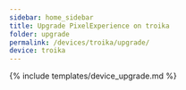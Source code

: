 ```yaml
---
sidebar: home_sidebar
title: Upgrade PixelExperience on troika
folder: upgrade
permalink: /devices/troika/upgrade/
device: troika
---
```

{% include templates/device_upgrade.md %}
